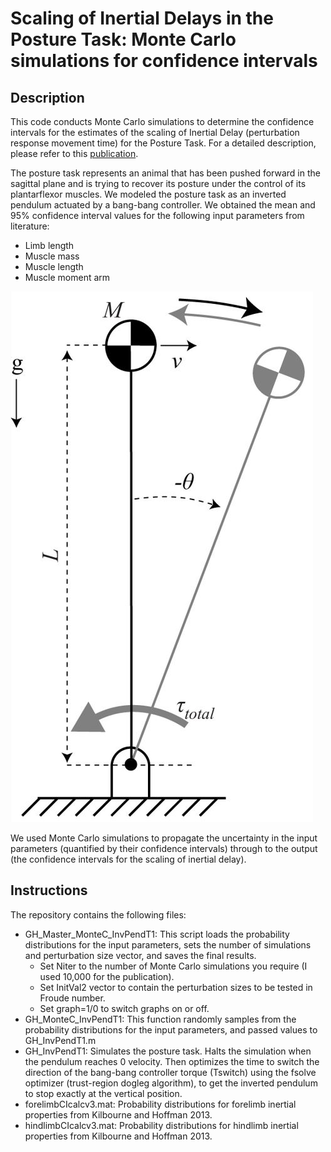 # Scaling of Inertial Delays in the Posture Task: Monte Carlo simulations for confidence intervals

## Description
This code conducts Monte Carlo simulations to determine the confidence intervals for the estimates of the scaling of Inertial Delay (perturbation response movement time) for the Posture Task. For a detailed description, please refer to this [publication](https://journals.plos.org/plosone/article?id=10.1371/journal.pone.0217188).

The posture task represents an animal that has been pushed forward in the sagittal plane and is trying to recover its posture under the control of its plantarflexor muscles. We modeled the posture task as an inverted pendulum actuated by a bang-bang controller. We obtained the mean and 95% confidence interval values for the following input parameters from literature: 
- Limb length
- Muscle mass
- Muscle length
- Muscle moment arm

![picture](PostureTask-InvPend_Pic.JPG)

We used Monte Carlo simulations to propagate the uncertainty in the input parameters (quantified by their confidence intervals) through to the output (the confidence intervals for the scaling of inertial delay).

## Instructions
The repository contains the following files: 
- GH_Master_MonteC_InvPendT1: This script loads the probability distributions for the input parameters, sets the number of simulations and perturbation size vector, and saves the final results. 
    - Set Niter to the number of Monte Carlo simulations you require (I used 10,000 for the publication). 
    - Set InitVal2 vector to contain the perturbation sizes to be tested in Froude number. 
    - Set graph=1/0 to switch graphs on or off. 
- GH_MonteC_InvPendT1: This function randomly samples from the probability distributions for the input parameters, and passed values to  GH_InvPendT1.m 
- GH_InvPendT1: Simulates the posture task. Halts the simulation when the pendulum reaches 0 velocity. Then optimizes the time to switch the direction of the bang-bang controller torque (Tswitch) using the fsolve optimizer (trust-region dogleg algorithm), to get the inverted pendulum to stop exactly at the vertical position.
- forelimbCIcalcv3.mat: Probability distributions for forelimb inertial properties from Kilbourne and Hoffman 2013. 
- hindlimbCIcalcv3.mat: Probability distributions for hindlimb inertial properties from Kilbourne and Hoffman 2013.
